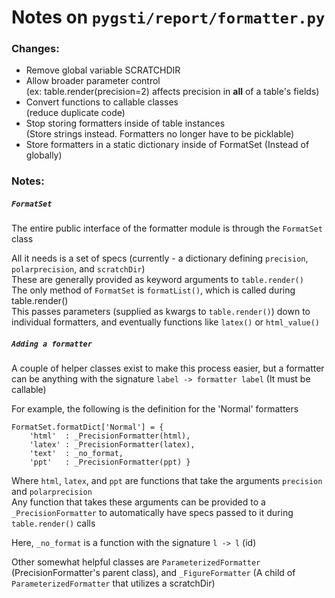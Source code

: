 # Notes on `pygsti/report/formatter.py`

### Changes:

 - Remove global variable SCRATCHDIR
 - Allow broader parameter control   
  (ex: table.render(precision=2) affects precision in **all** of a table's fields)
 - Convert functions to callable classes   
  (reduce duplicate code)
 - Stop storing formatters inside of table instances  
  (Store strings instead. Formatters no longer have to be picklable)
 - Store formatters in a static dictionary inside of FormatSet
  (Instead of globally)

### Notes:

##### `FormatSet`
The entire public interface of the formatter module is through the `FormatSet` class

All it needs is a set of specs (currently - a dictionary defining `precision`, `polarprecision`, and `scratchDir`)  
These are generally provided as keyword arguments to `table.render()`  
The only method of `FormatSet` is `formatList()`, which is called during table.render()  
This passes parameters (supplied as kwargs to `table.render()`) down to individual formatters, and eventually functions like `latex()` or `html_value()`  

##### `Adding a formatter`

A couple of helper classes exist to make this process easier, but a formatter can be anything with the signature `label -> formatter label` (It must be callable)  

For example, the following is the definition for the 'Normal' formatters

```
FormatSet.formatDict['Normal'] = {
    'html'  : _PrecisionFormatter(html),
    'latex' : _PrecisionFormatter(latex),
    'text'  : _no_format,
    'ppt'   : _PrecisionFormatter(ppt) }
```

Where `html`, `latex`, and `ppt` are functions that take the arguments `precision` and `polarprecision`  
Any function that takes these arguments can be provided to a `_PrecisionFormatter` to automatically have specs passed to it during `table.render()` calls

Here, `_no_format` is a function with the signature `l -> l` (id)

Other somewhat helpful classes are `ParameterizedFormatter` (PrecisionFormatter's parent class), and `_FigureFormatter` (A child of `ParameterizedFormatter` that utilizes a scratchDir) 



 
